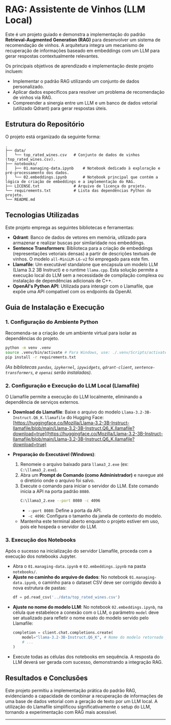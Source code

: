 # RAG: Assistente de Vinhos (LLM Local)

Este é um projeto guiado e demonstra a implementação do padrão **Retrieval-Augmented Generation (RAG)** para desenvolver um sistema de recomendação de vinhos. A arquitetura integra um mecanismo de recuperação de informações baseado em embeddings com um LLM para gerar respostas contextualmente relevantes.

Os principais objetivos de aprendizado e implementação deste projeto incluem:
* Implementar o padrão RAG utilizando um conjunto de dados personalizado.
* Aplicar dados específicos para resolver um problema de recomendação de vinhos via RAG.
* Compreender a sinergia entre um LLM e um banco de dados vetorial (utilizado Qdrant) para gerar respostas úteis.

## Estrutura do Repositório

O projeto está organizado da seguinte forma:

```
.
├── data/
│   └── top_rated_wines.csv   # Conjunto de dados de vinhos (top_rated_wines.csv).
├── notebooks/
│   ├── 01.managing-data.ipynb    # Notebook dedicado à exploração e pré-processamento dos dados.
│   └── 02.embeddings.ipynb       # Notebook principal que contém a lógica de criação de embeddings e a implementação do RAG.
├── LICENSE.txt               # Arquivo de licença do projeto.
└── requirements.txt          # Lista das dependências Python do projeto.
└── README.md
```

## Tecnologias Utilizadas
Este projeto emprega as seguintes bibliotecas e ferramentas:
* **Qdrant**: Banco de dados de vetores em memória, utilizado para armazenar e realizar buscas por similaridade nos embeddings.
* **Sentence Transformers**: Biblioteca para a criação de embeddings (representações vetoriais densas) a partir de descrições textuais de vinhos. O modelo `all-MiniLM-L6-v2` foi empregado para este fim.
* **Llamafile**: Um executável standalone que encapsula um modelo LLM (Llama 3.2 3B Instruct) e o runtime `llama.cpp`. Esta solução permite a execução local do LLM sem a necessidade de compilação complexa ou instalação de dependências adicionais de C++.
* **OpenAI's Python API**: Utilizada para interagir com o Llamafile, que expõe uma API compatível com os endpoints da OpenAI.

## Guia de Instalação e Execução

### 1. Configuração do Ambiente Python

Recomenda-se a criação de um ambiente virtual para isolar as dependências do projeto.

```bash
python -m venv .venv
source .venv/bin/activate # Para Windows, use: ./.venv/Scripts/activate
pip install -r requirements.txt
```
*(As bibliotecas `pandas`, `ipykernel`, `ipywidgets`, `qdrant-client`, `sentence-transformers`, e `openai` serão instaladas).*

### 2. Configuração e Execução do LLM Local (Llamafile)

O Llamafile permite a execução do LLM localmente, eliminando a dependência de serviços externos.

* **Download do Llamafile**:
    Baixe o arquivo do modelo `Llama-3.2-3B-Instruct.Q6_K.llamafile` do Hugging Face:
    [https://huggingface.co/Mozilla/Llama-3.2-3B-Instruct-llamafile/blob/main/Llama-3.2-3B-Instruct.Q6_K.llamafile?download=true](https://huggingface.co/Mozilla/Llama-3.2-3B-Instruct-llamafile/blob/main/Llama-3.2-3B-Instruct.Q6_K.llamafile?download=true)

* **Preparação do Executável (Windows)**:
    1.  Renomeie o arquivo baixado para `llama3_2.exe` (ex: `C:\llama3_2.exe`).
    2.  Abra um **Prompt de Comando (como Administrador)** e navegue até o diretório onde o arquivo foi salvo.
    3.  Execute o comando para iniciar o servidor do LLM. Este comando inicia a API na porta padrão `8080`.
        ```bash
        C:\llama3_2.exe --port 8080 -c 4096
        ```
        * `--port 8080`: Define a porta da API.
        * `-c 4096`: Configura o tamanho da janela de contexto do modelo.
    * Mantenha este terminal aberto enquanto o projeto estiver em uso, pois ele hospeda o servidor do LLM.

### 3. Execução dos Notebooks

Após o sucesso na inicialização do servidor Llamafile, proceda com a execução dos notebooks Jupyter.

* Abra o `01.managing-data.ipynb` e `02.embeddings.ipynb` na pasta `notebooks/`.
* **Ajuste no caminho do arquivo de dados**: No notebook `01.managing-data.ipynb`, o caminho para o dataset CSV deve ser corrigido devido à nova estrutura de pastas:
    ```python
    df = pd.read_csv('../data/top_rated_wines.csv')
    ```
* **Ajuste no nome do modelo LLM**: No notebook `02.embeddings.ipynb`, na célula que estabelece a conexão com o LLM, o parâmetro `model` deve ser atualizado para refletir o nome exato do modelo servido pelo Llamafile:
    ```python
    completion = client.chat.completions.create(
        model="llama-3.2-3B-Instruct.Q6_K", # Nome do modelo retornado pelo Llamafile
        # ...
    )
    ```
* Execute todas as células dos notebooks em sequência. A resposta do LLM deverá ser gerada com sucesso, demonstrando a integração RAG.

## Resultados e Conclusões

Este projeto permitiu a implementação prática do padrão RAG, evidenciando a capacidade de combinar a recuperação de informações de uma base de dados vetorial com a geração de texto por um LLM local. A utilização do Llamafile simplificou significativamente o setup do LLM, tornando a experimentação com RAG mais acessível.

---